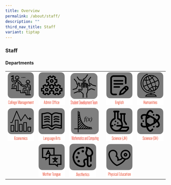 ```yaml
---
title: Overview
permalink: /about/staff/
description: ""
third_nav_title: Staff
variant: tiptap
---
```

<h3>Staff</h3><h4>Departments</h4><table><tbody><tr><td rowspan="1" colspan="1"><a class="isomer-image-wrapper" href="/about/staff/college-management-committee/"><img style="width: 100%;" height="auto" width="100%" src="/images/s1.png"></a></td><td rowspan="1" colspan="1"><a class="isomer-image-wrapper" href="/about/staff/admin-office/"><img style="width: 100%;" height="auto" width="100%" src="/images/s2.png"></a></td><td rowspan="1" colspan="1"><a class="isomer-image-wrapper" href="/about/staff/student-development-team/"><img style="width: 90%;" height="auto" width="100%" src="/images/sd30.png"></a></td><td rowspan="1" colspan="1"><a class="isomer-image-wrapper" href="/about/staff/english"><img style="width: 100%;" height="auto" width="100%" src="/images/s3.png"></a></td><td rowspan="1" colspan="1"><a class="isomer-image-wrapper" href="/about/staff/humanities/"><img style="width: 100%;" height="auto" width="100%" src="/images/s5.png"></a></td></tr><tr><td rowspan="1" colspan="1"><a class="isomer-image-wrapper" href="/about/staff/economics"><img style="width: 100%;" height="auto" width="100%" src="/images/s6.png"></a></td><td rowspan="1" colspan="1"><a class="isomer-image-wrapper" href="/about/staff/language-arts"><img style="width: 100%;" height="auto" width="100%" src="/images/s4.png"></a></td><td rowspan="1" colspan="1"><a class="isomer-image-wrapper" href="/about/staff/mathematics-and-computing"><img style="width: 93%;" height="auto" width="100%" src="/images/sd32.png"></a></td><td rowspan="1" colspan="1"><a class="isomer-image-wrapper" href="/about/staff/science-jh"><img style="width: 100%;" height="auto" width="100%" src="/images/s9.png"></a></td><td rowspan="1" colspan="1"><a class="isomer-image-wrapper" href="/about/staff/science-sh"><img style="width: 100%;" height="auto" width="100%" src="/images/s10.png"></a></td></tr><tr><td rowspan="1" colspan="1"><p></p></td><td rowspan="1" colspan="1"><a class="isomer-image-wrapper" href="/about/staff/mother-tongue"><img style="width: 100%;" height="auto" width="100%" src="/images/sd33.png"></a></td><td rowspan="1" colspan="1"><a class="isomer-image-wrapper" href="/about/staff/aesthetics"><img style="width: 83%;" height="auto" width="100%" src="/images/s11.png"></a></td><td rowspan="1" colspan="1"><a class="isomer-image-wrapper" href="/about/staff/physical-education"><img style="width: 100%;" height="auto" width="100%" src="/images/s13.png"></a></td><td rowspan="1" colspan="1"><p></p></td></tr></tbody></table><p></p>